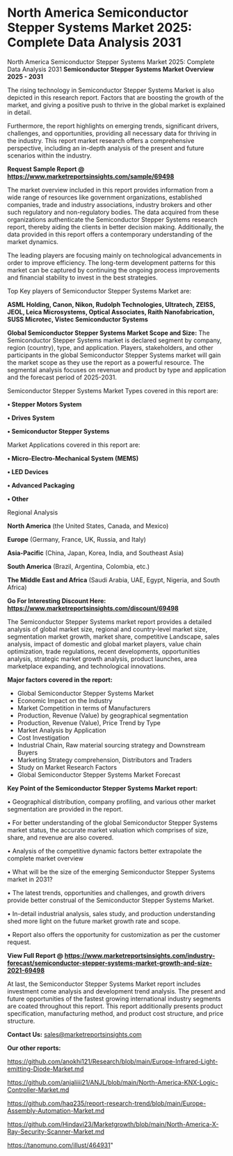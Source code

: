 # North America Semiconductor Stepper Systems Market 2025: Complete Data Analysis 2031
North America Semiconductor Stepper Systems Market 2025: Complete Data Analysis 2031
<Strong> Semiconductor Stepper Systems Market Overview 2025 - 2031</strong>

The rising technology in Semiconductor Stepper Systems Market is also depicted in this research report. Factors that are boosting the growth of the market, and giving a positive push to thrive in the global market is explained in detail.

Furthermore, the report highlights on emerging trends, significant drivers, challenges, and opportunities, providing all necessary data for thriving in the industry. This report market research offers a comprehensive perspective, including an in-depth analysis of the present and future scenarios within the industry.

<strong>Request Sample Report @ <a href=https://www.marketreportsinsights.com/sample/69498>https://www.marketreportsinsights.com/sample/69498</a></strong>

The market overview included in this report provides information from a wide range of resources like government organizations, established companies, trade and industry associations, industry brokers and other such regulatory and non-regulatory bodies. The data acquired from these organizations authenticate the Semiconductor Stepper Systems research report, thereby aiding the clients in better decision making. Additionally, the data provided in this report offers a contemporary understanding of the market dynamics.

The leading players are focusing mainly on technological advancements in order to improve efficiency. The long-term development patterns for this market can be captured by continuing the ongoing process improvements and financial stability to invest in the best strategies.

Top Key players of Semiconductor Stepper Systems Market are:

<strong>ASML Holding, Canon, Nikon, Rudolph Technologies, Ultratech, ZEISS, JEOL, Leica Microsystems, Optical Associates, Raith Nanofabrication, SUSS Microtec, Vistec Semiconductor Systems</strong>

<strong><b>Global Semiconductor Stepper Systems Market Scope and Size:</b></strong>
The Semiconductor Stepper Systems market is declared segment by company, region (country), type, and application. Players, stakeholders, and other participants in the global Semiconductor Stepper Systems market will gain the market scope as they use the report as a powerful resource. The segmental analysis focuses on revenue and product by type and application and the forecast period of 2025-2031.

Semiconductor Stepper Systems Market Types covered in this report are:

<strong>• Stepper Motors System

• Drives System

• Semiconductor Stepper Systems</strong>

Market Applications covered in this report are:

<strong>• Micro-Electro-Mechanical System (MEMS)

• LED Devices

• Advanced Packaging

• Other</strong> 

Regional Analysis

<strong>North America</strong> (the United States, Canada, and Mexico)

<strong>Europe</strong> (Germany, France, UK, Russia, and Italy)

<strong>Asia-Pacific</strong> (China, Japan, Korea, India, and Southeast Asia)

<strong>South America</strong> (Brazil, Argentina, Colombia, etc.)

<strong>The Middle East and Africa</strong> (Saudi Arabia, UAE, Egypt, Nigeria, and South Africa)

<strong>Go For Interesting Discount Here: <a href=https://www.marketreportsinsights.com/discount/69498>https://www.marketreportsinsights.com/discount/69498</a></strong>

The Semiconductor Stepper Systems market report provides a detailed analysis of global market size, regional and country-level market size, segmentation market growth, market share, competitive Landscape, sales analysis, impact of domestic and global market players, value chain optimization, trade regulations, recent developments, opportunities analysis, strategic market growth analysis, product launches, area marketplace expanding, and technological innovations.

<strong><b>Major factors covered in the report:</b></strong>
<ul>
  <li>Global Semiconductor Stepper Systems Market </li>
  <li>Economic Impact on the Industry</li>
  <li>Market Competition in terms of Manufacturers</li>
  <li>Production, Revenue (Value) by geographical segmentation</li>
  <li>Production, Revenue (Value), Price Trend by Type</li>
  <li>Market Analysis by Application</li>
  <li>Cost Investigation</li>
  <li>Industrial Chain, Raw material sourcing strategy and Downstream Buyers</li>
  <li>Marketing Strategy comprehension, Distributors and Traders</li>
  <li>Study on Market Research Factors</li>
  <li>Global Semiconductor Stepper Systems Market Forecast</li>
</ul>

<strong><b>Key Point of the Semiconductor Stepper Systems Market report:</b></strong>

• Geographical distribution, company profiling, and various other market segmentation are provided in the report.

• For better understanding of the global Semiconductor Stepper Systems market status, the accurate market valuation which comprises of size, share, and revenue are also covered.

• Analysis of the competitive dynamic factors better extrapolate the complete market overview

• What will be the size of the emerging Semiconductor Stepper Systems market in 2031?

• The latest trends, opportunities and challenges, and growth drivers provide better construal of the Semiconductor Stepper Systems Market.

• In-detail industrial analysis, sales study, and production understanding shed more light on the future market growth rate and scope.

• Report also offers the opportunity for customization as per the customer request.

<strong><b>View Full Report @ <a href=https://www.marketreportsinsights.com/industry-forecast/semiconductor-stepper-systems-market-growth-and-size-2021-69498>https://www.marketreportsinsights.com/industry-forecast/semiconductor-stepper-systems-market-growth-and-size-2021-69498</a></b></strong>


At last, the Semiconductor Stepper Systems Market report includes investment come analysis and development trend analysis. The present and future opportunities of the fastest growing international industry segments are coated throughout this report. This report additionally presents product specification, manufacturing method, and product cost structure, and price structure.

<strong>Contact Us:</strong>
sales@marketreportsinsights.com

<strong>Our other reports:</strong>

<a href=https://github.com/anokhi121/Research/blob/main/Europe-Infrared-Light-emitting-Diode-Market.md>https://github.com/anokhi121/Research/blob/main/Europe-Infrared-Light-emitting-Diode-Market.md</a>

<a href=https://github.com/anjaliiii21/ANJL/blob/main/North-America-KNX-Logic-Controller-Market.md>https://github.com/anjaliiii21/ANJL/blob/main/North-America-KNX-Logic-Controller-Market.md</a>

<a href=https://github.com/haq235/report-research-trend/blob/main/Europe-Assembly-Automation-Market.md>https://github.com/haq235/report-research-trend/blob/main/Europe-Assembly-Automation-Market.md</a>

<a href=https://github.com/Hindavi23/Marketgrowth/blob/main/North-America-X-Ray-Security-Scanner-Market.md>https://github.com/Hindavi23/Marketgrowth/blob/main/North-America-X-Ray-Security-Scanner-Market.md</a>

<a href=https://tanomuno.com/illust/464931>https://tanomuno.com/illust/464931</a>"
